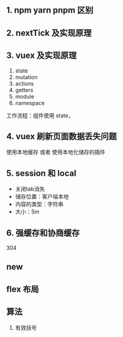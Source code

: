 ## 1. npm yarn pnpm 区别

## 2. nextTick 及实现原理

## 3. vuex 及实现原理

1. state
2. mutation
3. actions
4. getters
5. module
6. namespace

工作流程：组件使用 state，

## 4. vuex 刷新页面数据丢失问题

使用本地缓存 或者 使用本地化储存的插件

## 5. session 和 local

- 关闭tab消失
- 储存位置：客户端本地
- 内容的类型：字符串
- 大小：5m

## 6. **强缓存和协商缓存**

304

## new 

## flex 布局

## 算法

1. 有效括号
